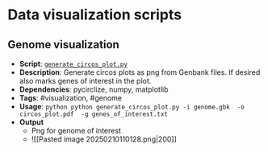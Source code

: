 # Data visualization scripts

## Genome visualization

- **Script**:  [`generate_circos_plot.py`](scripts/visualization/generate_circos_plot.py)
- **Description**: Generate circos plots as png from Genbank files. If desired also marks genes of interest in the plot.
- **Dependencies**: pycirclize, numpy, matplotlib
- **Tags**: #visualization, #genome
- **Usage**:  `python python generate_circos_plot.py -i genome.gbk  -o circos_plot.pdf  -g genes_of_interest.txt` 
- **Output**
	- Png for genome of interest
	- ![[Pasted image 20250210110128.png|200]]


